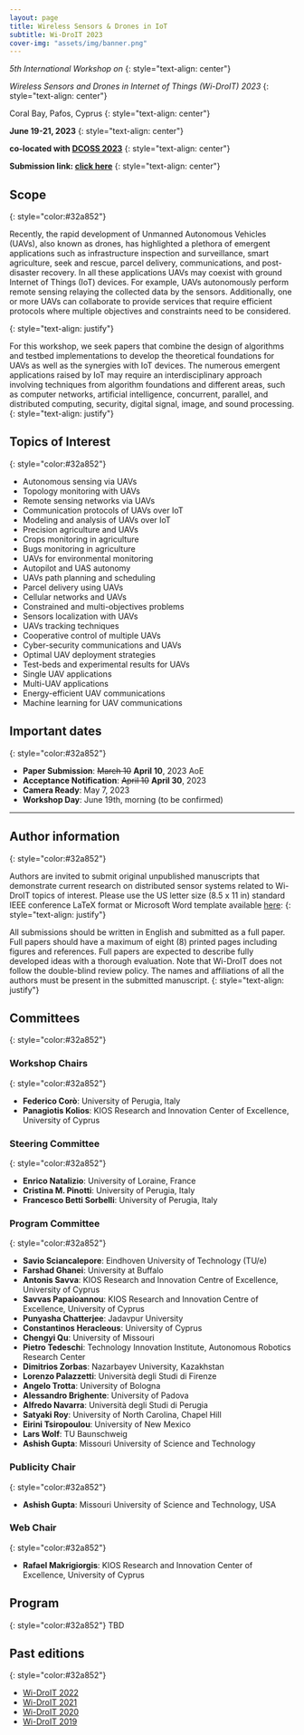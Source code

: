 ```yaml
---
layout: page
title: Wireless Sensors & Drones in IoT
subtitle: Wi-DroIT 2023
cover-img: "assets/img/banner.png"
---
```





_5th International Workshop on_
{: style="text-align: center"}

_Wireless Sensors and Drones in Internet of Things (Wi-DroIT) 2023_
{: style="text-align: center"}

Coral Bay, Pafos, Cyprus
{: style="text-align: center"}

**June 19-21, 2023**
{: style="text-align: center"}

**co-located with [DCOSS 2023](https://dcoss.org/)**
{: style="text-align: center"}

**Submission link: [click here](https://easychair.org/my/conference?conf=widroit2023)**
{: style="text-align: center"}


## Scope
{: style="color:#32a852"}

Recently, the rapid development of Unmanned Autonomous Vehicles (UAVs), also known as drones, has highlighted a plethora of emergent applications such as infrastructure inspection and surveillance, smart agriculture, seek and rescue, parcel delivery, communications, and post-disaster recovery. In all these applications UAVs may coexist with ground Internet of Things (IoT) devices. For example, UAVs autonomously perform remote sensing relaying the collected data by the sensors. 
Additionally, one or more UAVs can collaborate to provide services that require efficient protocols where multiple objectives and constraints need to be considered.

{: style="text-align: justify"}

For this workshop, we seek papers that combine the design of algorithms and testbed implementations to develop the theoretical foundations for UAVs as well as the synergies with IoT devices. The numerous emergent applications raised by IoT may require an interdisciplinary approach involving techniques from algorithm foundations and different areas, such as computer networks, artificial intelligence, concurrent, parallel, and distributed computing, security, digital signal, image, and sound processing.
{: style="text-align: justify"}


## Topics of Interest
{: style="color:#32a852"}

- Autonomous sensing via UAVs
- Topology monitoring with UAVs
- Remote sensing networks via UAVs
- Communication protocols of UAVs over IoT
- Modeling and analysis of UAVs over IoT
- Precision agriculture and UAVs
- Crops monitoring in agriculture
- Bugs monitoring in agriculture
- UAVs for environmental monitoring
- Autopilot and UAS autonomy
- UAVs path planning and scheduling
- Parcel delivery using UAVs
- Cellular networks and UAVs
- Constrained and multi-objectives problems
- Sensors localization with UAVs
- UAVs tracking techniques
- Cooperative control of multiple UAVs
- Cyber-security communications and UAVs
- Optimal UAV deployment strategies
- Test-beds and experimental results for UAVs
- Single UAV applications
- Multi-UAV applications
- Energy-efficient UAV communications
- Machine learning for UAV communications


## Important dates
{: style="color:#32a852"}

- **Paper Submission**: ~~March 10~~ **April 10**, 2023 AoE 
- **Acceptance Notification**: ~~April 10~~ **April 30**, 2023 
- **Camera Ready**: May 7, 2023
- **Workshop Day**: June 19th, morning (to be confirmed)


* * *

## Author information
{: style="color:#32a852"}

Authors are invited to submit original unpublished manuscripts that demonstrate current research on distributed sensor systems related to Wi-DroIT topics of interest. Please use the US letter size (8.5 x 11 in) standard IEEE conference LaTeX format or Microsoft Word template available [here](http://www.ieee.org/conferences_events/conferences/publishing/templates.html):
{: style="text-align: justify"}

All submissions should be written in English and submitted as a full paper. Full papers should have a maximum of eight (8) printed pages including figures and references. Full papers are expected to describe fully developed ideas with a thorough evaluation.
Note that Wi-DroIT does not follow the double-blind review policy. The names and affiliations of all the authors must be present in the submitted manuscript.
{: style="text-align: justify"}


## Committees
{: style="color:#32a852"}

### Workshop Chairs
{: style="color:#32a852"}
- **Federico Corò**: University of Perugia, Italy
- **Panagiotis Kolios**: KIOS Research and Innovation Center of Excellence, University of Cyprus
  
### Steering Committee
{: style="color:#32a852"}
- **Enrico Natalizio**: University of Loraine, France
- **Cristina M. Pinotti**: University of Perugia, Italy
- **Francesco Betti Sorbelli**: University of Perugia, Italy
  
### Program Committee
{: style="color:#32a852"}
- **Savio Sciancalepore**: Eindhoven University of Technology (TU/e)
- **Farshad Ghanei**: University at Buffalo
- **Antonis Savva**: KIOS Research and Innovation Centre of Excellence, University of Cyprus
- **Savvas Papaioannou**: KIOS Research and Innovation Centre of Excellence, University of Cyprus
- **Punyasha Chatterjee**: Jadavpur University
- **Constantinos Heracleous**: University of Cyprus
- **Chengyi Qu**: University of Missouri
- **Pietro Tedeschi**: Technology Innovation Institute, Autonomous Robotics Research Center
- **Dimitrios Zorbas**: Nazarbayev University, Kazakhstan
- **Lorenzo Palazzetti**: Università degli Studi di Firenze
- **Angelo Trotta**: University of Bologna
- **Alessandro Brighente**: University of Padova
- **Alfredo Navarra**: Università degli Studi di Perugia
- **Satyaki Roy**: University of North Carolina, Chapel Hill
- **Eirini Tsiropoulou**: University of New Mexico
- **Lars Wolf**: TU Baunschweig
- **Ashish Gupta**: Missouri University of Science and Technology

### Publicity Chair
{: style="color:#32a852"}
- **Ashish Gupta**: Missouri University of Science and Technology, USA

### Web Chair
{: style="color:#32a852"}
- **Rafael Makrigiorgis**: KIOS Research and Innovation Center of Excellence, University of Cyprus

## Program
{: style="color:#32a852"}
TBD

## Past editions
{: style="color:#32a852"}
- [Wi-DroIT 2022](https://widroit2022.github.io)
- [Wi-DroIT 2021](https://widroit2021.github.io)
- [Wi-DroIT 2020](https://sites.google.com/view/widroit2020/home)
- [Wi-DroIT 2019](https://widroit2019.loria.fr)
